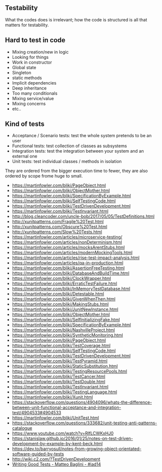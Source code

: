 ## Testability
What the codes does is irrelevant; how the code is structured is all that matters for testability.

## Hard to test in code
- Mixing creation/new in logic
- Looking for things
- Work in constructor
- Global state
- Singleton
- static methods
- Implicit dependencies
- Deep inheritance
- Too many conditionals
- Mixing service/value
- Mixing concerns
- etc..

## Kind of tests
- Acceptance / Scenario tests: test the whole system pretends to be an user
- Functional tests: test collection of classes as subsystems
- Integration tests: test the integration between your system and an external one
- Unit tests: test individual classes / methods in isolation

They are ordered from the bigger execution time to fewer, they are also ordered by scope frome huge to small.

- https://martinfowler.com/bliki/PageObject.html
- https://martinfowler.com/bliki/ObjectMother.html
- https://martinfowler.com/bliki/SpecificationByExample.html
- https://martinfowler.com/bliki/SelfTestingCode.html
- https://martinfowler.com/bliki/TestDrivenDevelopment.html
- https://martinfowler.com/bliki/TestInvariant.html
- http://blog.cleancoder.com/uncle-bob/2017/05/05/TestDefinitions.html
- http://xunitpatterns.com/Fragile%20Test.html
- http://xunitpatterns.com/Obscure%20Test.html
- http://xunitpatterns.com/Slow%20Tests.html
- https://martinfowler.com/articles/microservice-testing/
- https://martinfowler.com/articles/nonDeterminism.html
- https://martinfowler.com/articles/mocksArentStubs.html
- https://martinfowler.com/articles/modernMockingTools.html
- https://martinfowler.com/articles/rise-test-impact-analysis.html
- https://martinfowler.com/articles/qa-in-production.html
- https://martinfowler.com/bliki/AssertionFreeTesting.html
- https://martinfowler.com/bliki/DatabaseAndBuildTime.html
- https://martinfowler.com/bliki/ClockWrapper.html
- https://martinfowler.com/bliki/ErraticTestFailure.html
- https://martinfowler.com/bliki/InMemoryTestDatabase.html
- https://martinfowler.com/bliki/Detestable.html
- https://martinfowler.com/bliki/GivenWhenThen.html
- https://martinfowler.com/bliki/MakingStubs.html
- https://martinfowler.com/bliki/JunitNewInstance.html
- https://martinfowler.com/bliki/ObjectMother.html
- https://martinfowler.com/bliki/SelfInitializingFake.html
- https://martinfowler.com/bliki/SpecificationByExample.html
- https://martinfowler.com/bliki/NashvilleProject.html
- https://martinfowler.com/bliki/SyntheticMonitoring.html
- https://martinfowler.com/bliki/PageObject.html
- https://martinfowler.com/bliki/TestCoverage.html
- https://martinfowler.com/bliki/SelfTestingCode.html
- https://martinfowler.com/bliki/TestDrivenDevelopment.html
- https://martinfowler.com/bliki/TestPyramid.html
- https://martinfowler.com/bliki/StaticSubstitution.html
- https://martinfowler.com/bliki/TestingResourcePools.html
- https://martinfowler.com/bliki/TestCancer.html
- https://martinfowler.com/bliki/TestDouble.html
- https://martinfowler.com/bliki/TestInvariant.html
- https://martinfowler.com/bliki/TestingLanguage.html
- https://martinfowler.com/bliki/Xunit.html
- https://stackoverflow.com/questions/4904096/whats-the-difference-between-unit-functional-acceptance-and-integration-test/4904533#4904533
- https://martinfowler.com/bliki/UnitTest.html
- https://stackoverflow.com/questions/333682/unit-testing-anti-patterns-catalogue
- https://www.youtube.com/watch?v=RlfLCWKxHJ0
- https://stanislaw.github.io/2016/01/25/notes-on-test-driven-development-by-example-by-kent-beck.html
- https://dev.to/barryosull/notes-from-growing-object-orientated-software-guided-by-tests
- http://wiki.c2.com/?TestDrivenDevelopment
- [ Writing Good Tests - Matteo Baglini - #iad14 ](https://vimeo.com/115568045)
